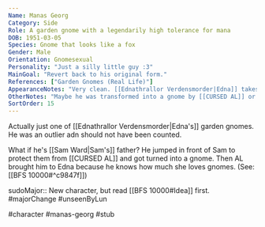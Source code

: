 ```yaml
---
Name: Manas Georg
Category: Side
Role: A garden gnome with a legendarily high tolerance for mana
DOB: 1951-03-05
Species: Gnome that looks like a fox
Gender: Male
Orientation: Gnomesexual
Personality: "Just a silly little guy :3"
MainGoal: "Revert back to his original form."
References: ["Garden Gnomes (Real Life)"]
AppearanceNotes: "Very clean. [[Ednathrallor Verdensmorder|Edna]] takes good care of her hoard."
OtherNotes: "Maybe he was transformed into a gnome by [[CURSED AL]] or [[James Redawić|James]]."
SortOrder: 15
---
```

Actually just one of [[Ednathrallor Verdensmorder|Edna's]] garden gnomes. He was an outlier adn should not have been counted.

What if he's [[Sam Ward|Sam's]] father? He jumped in front of Sam to protect them from [[CURSED AL]] and got turned into a gnome. Then AL brought him to Edna because he knows how much she loves gnomes. (See: [[BFS 10000#^c9847f]])

sudoMajor:: New character, but read [[BFS 10000#Idea]] first.
#majorChange #unseenByLun 

#character #manas-georg #stub 